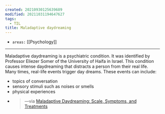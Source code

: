 ```yaml
---
created: 20210930125639689
modified: 20211031194647627
tags:
  - TIL
title: Maladaptive daydreaming
---
```


- `areas:` [[Psychology]]

---

Maladaptive daydreaming is a psychiatric condition. It was identified by Professor Eliezer Somer of the University of Haifa in Israel.
This condition causes intense daydreaming that distracts a person from their real life. Many times, real-life events trigger day dreams. These events can include:

- topics of conversation
- sensory stimuli such as noises or smells
- physical experiences
- > —via [Maladaptive Daydreaming: Scale, Symptoms, and Treatments](https://www.healthline.com/health/mental-health/maladaptive-daydreaming)
